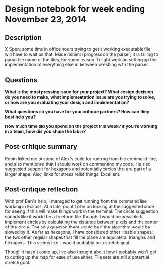 # Design notebook for week ending November 23, 2014

## Description

X
Spent some time in office hours trying to get a working executable file; will have to wait on that.
Made minimal progress on the parser; it is failing to parse the name of the tiles, for some reason.
I might work on setting up the implementation of everything else in between wrestling with the parser.

## Questions

**What is the most pressing issue for your project? What design decision do
you need to make, what implementation issue are you trying to solve, or how
are you evaluating your design and implementation?**

**What questions do you have for your critique partners? How can they best help
you?**

**How much time did you spend on the project this week? If you're working in a
team, how did you share the labor?**

## Post-critique summary

Robin linked me to some of Alex's code for running from the command line, and also mentioned that I should work on commenting my code.
He also suggested support for hexagons and potentially circles that are part of a larger shape.
Also, links for stress relief things. Excellent.

## Post-critique reflection

With prof Ben's help, I managed to get running from the command line working in Eclipse. At a later point I plan on looking at the suggested code for seeing if this will make things work in the terminal.
The circle suggestion sounds like it would be a freeform tile, though it would be possible to implement circles by calculating the distance between pixels and the center of the circle. The only question there would be if the algorithm would be slowed by it.
As far as hexagons, I have considered other tileable shapes; the two other regular shapes that fill the plane are equilateral triangles and hexagons. This seems like it would probably be a stretch goal.

Though it hasn't come up, I've also thought about how I probably won't get to cutting up the map for ease of use either. Tile sets are still a potential stretch goal.
